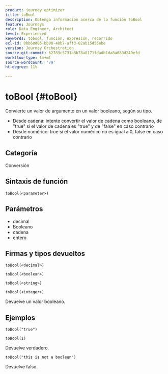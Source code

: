 ```yaml
---
product: journey optimizer
title: toBool
description: Obtenga información acerca de la función toBool
feature: Journeys
role: Data Engineer, Architect
level: Experienced
keywords: tobool, función, expresión, recorrido
exl-id: 0bb68d05-bb90-48b7-aff3-82ab15d55ebe
version: Journey Orchestration
source-git-commit: 62783c5731a8b78a8171fdadb1da8a680d249efd
workflow-type: tm+mt
source-wordcount: '79'
ht-degree: 11%

---
```


# toBool {#toBool}

Convierte un valor de argumento en un valor booleano, según su tipo.

* Desde cadena: intente convertir el valor de cadena como booleano, de &quot;true&quot; si el valor de cadena es &quot;true&quot; y de &quot;false&quot; en caso contrario
* Desde numérico: true si el valor numérico no es igual a 0, false en caso contrario

## Categoría

Conversión

## Sintaxis de función

`toBool(<parameter>)`

## Parámetros

* decimal
* Booleano
* cadena
* entero

## Firmas y tipos devueltos

`toBool(<decimal>)`

`toBool(<boolean>)`

`toBool(<string>)`

`toBool(<integer>)`

Devuelve un valor booleano.

## Ejemplos

`toBool("true")`

`toBool(1)`

Devuelve verdadero.

`toBool("this is not a boolean")`

Devuelve falso.
